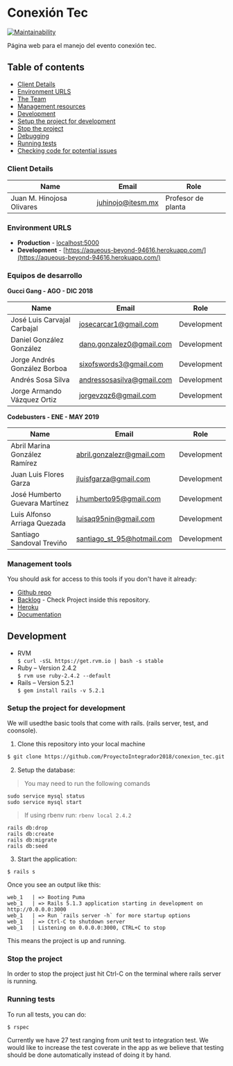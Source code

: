 # Conexión Tec

[![Maintainability](https://api.codeclimate.com/v1/badges/48ba91edbd5eabbf4912/maintainability)](https://codeclimate.com/github/ProyectoIntegrador2018/conexion_tec/maintainability)

Página web para el manejo del evento conexión tec.

## Table of contents

* [Client Details](#client-details)
* [Environment URLS](#environment-urls)
* [The Team](#team)
* [Management resources](#management-resources)
* [Development](#development)
* [Setup the project for development](#setup-the-project-for-development)
* [Stop the project](#stop-the-project)
* [Debugging](#debugging)
* [Running tests](#running-tests)
* [Checking code for potential issues](#checking-code-for-potential-issues)


### Client Details

| Name               	    | Email             | Role                |
| ------------------------- | ----------------- | ------------------  |
| Juan M. Hinojosa Olivares | juhinojo@itesm.mx | Profesor de planta  |


### Environment URLS

* **Production** - [localhost:5000](localhost:5000)
* **Development** - [https://aqueous-beyond-94616.herokuapp.com/](https://aqueous-beyond-94616.herokuapp.com/)

### Equipos de desarrollo

**Gucci Gang - AGO - DIC 2018**

| Name           				| Email             		| Role        |
| ---------------------------- 	| ------------------------- | ----------- |
| José Luis Carvajal Carbajal 	| josecarcar1@gmail.com 	| Development |
| Daniel González González 		| dano.gonzalez0@gmail.com 	| Development |
| Jorge Andrés González Borboa 	| sixofswords3@gmail.com 	| Development |
| Andrés Sosa Silva			  	| andressosasilva@gmail.com | Development |
| Jorge Armando Vázquez Ortiz 	| jorgevzqz6@gmail.com 		| Development |

**Codebusters - ENE - MAY 2019**

| Name           				| Email             		| Role        |
| ---------------------------- 	| ------------------------- | ----------- |
| Abril Marina González Ramírez | abril.gonzalezr@gmail.com | Development |
| Juan Luis Flores Garza | jluisfgarza@gmail.com 	| Development |
| José Humberto Guevara Martínez | j.humberto95@gmail.com | Development |
| Luis Alfonso Arriaga Quezada	| luisaq95nin@gmail.com | Development |
| Santiago Sandoval Treviño | santiago_st_95@hotmail.com | Development |

### Management tools

You should ask for access to this tools if you don't have it already:

* [Github repo](https://github.com/ProyectoIntegrador2018/conexion_tec)
* [Backlog](https://github.com/ProyectoIntegrador2018/conexion_tec/projects/1) - Check Project inside this repository.
* [Heroku](https://aqueous-beyond-94616.herokuapp.com) 
* [Documentation](https://goo.gl/EyBjWj)

## Development
* RVM
\
`$ curl -sSL https://get.rvm.io | bash -s stable`
* Ruby – Version 2.4.2
\
`$ rvm use ruby-2.4.2 --default`
* Rails – Version 5.2.1
\
`$ gem install rails -v 5.2.1`

### Setup the project for development

We will usedthe basic tools that come with rails. (rails server, test, and coonsole).

1. Clone this repository into your local machine

```bash
$ git clone https://github.com/ProyectoIntegrador2018/conexion_tec.git
```

2. Setup the database:
> You may need to run the following comands
```
sudo service mysql status
sudo service mysql start
```
> If using rbenv run:
  `rbenv local 2.4.2`

```
rails db:drop
rails db:create
rails db:migrate
rails db:seed
```

3. Start the application:

```
$ rails s
```

Once you see an output like this:

```
web_1   | => Booting Puma
web_1   | => Rails 5.1.3 application starting in development on http://0.0.0.0:3000
web_1   | => Run `rails server -h` for more startup options
web_1   | => Ctrl-C to shutdown server
web_1   | Listening on 0.0.0.0:3000, CTRL+C to stop
```

This means the project is up and running.

### Stop the project

In order to stop the project just hit Ctrl-C on the terminal where rails server is running.

### Running tests

To run all tests, you can do:

```
$ rspec 
```
Currently we have 27 test ranging from unit test to integration test. We would like to increase the test coverate in the app as we believe that testing should be done automatically instead of doing it by hand.
